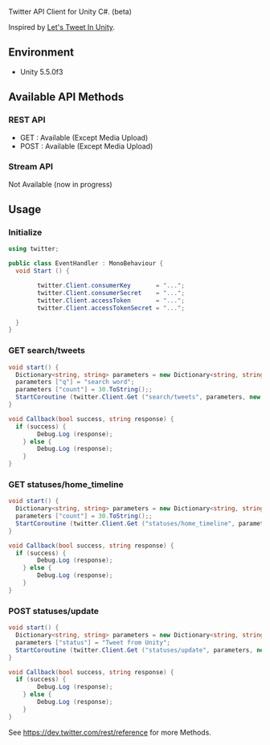 
Twitter API Client for Unity C#. (beta)

Inspired by [Let's Tweet In Unity](https://www.assetstore.unity3d.com/jp/#!/content/536).

## Environment

- Unity 5.5.0f3

## Available API Methods

### REST API

- GET  : Available (Except Media Upload)
- POST : Available (Except Media Upload)

### Stream API

Not Available (now in progress)

## Usage

### Initialize

```C#
using twitter;

public class EventHandler : MonoBehaviour {
  void Start () {

  		twitter.Client.consumerKey       = "...";
  		twitter.Client.consumerSecret    = "...";
  		twitter.Client.accessToken       = "...";
  		twitter.Client.accessTokenSecret = "...";

  }  
}
```
### GET search/tweets

```C#
void start() {
  Dictionary<string, string> parameters = new Dictionary<string, string>();
  parameters ["q"] = "search word";
  parameters ["count"] = 30.ToString();;
  StartCoroutine (twitter.Client.Get ("search/tweets", parameters, new twitter.TwitterCallback (this.Callback)));
}

void Callback(bool success, string response) {
  if (success) {
		Debug.Log (response);
	} else {
		Debug.Log (response);
	}
}
```
### GET statuses/home_timeline

```C#
void start() {
  Dictionary<string, string> parameters = new Dictionary<string, string>();
  parameters ["count"] = 30.ToString();;
  StartCoroutine (twitter.Client.Get ("statuses/home_timeline", parameters, new twitter.TwitterCallback (this.Callback)));
}

void Callback(bool success, string response) {
  if (success) {
		Debug.Log (response);
	} else {
		Debug.Log (response);
	}
}
```

### POST statuses/update

```C#
void start() {
  Dictionary<string, string> parameters = new Dictionary<string, string>();
  parameters ["status"] = "Tweet from Unity";
  StartCoroutine (twitter.Client.Get ("statuses/update", parameters, new twitter.TwitterCallback (this.Callback)));
}

void Callback(bool success, string response) {
  if (success) {
		Debug.Log (response);
	} else {
		Debug.Log (response);
	}
}
```

See https://dev.twitter.com/rest/reference for more Methods.

